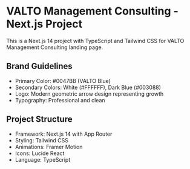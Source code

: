 # VALTO Management Consulting - Next.js Project

This is a Next.js 14 project with TypeScript and Tailwind CSS for VALTO Management Consulting landing page.

## Brand Guidelines
- Primary Color: #0047BB (VALTO Blue)
- Secondary Colors: White (#FFFFFF), Dark Blue (#003088)
- Logo: Modern geometric arrow design representing growth
- Typography: Professional and clean

## Project Structure
- Framework: Next.js 14 with App Router
- Styling: Tailwind CSS
- Animations: Framer Motion
- Icons: Lucide React
- Language: TypeScript
